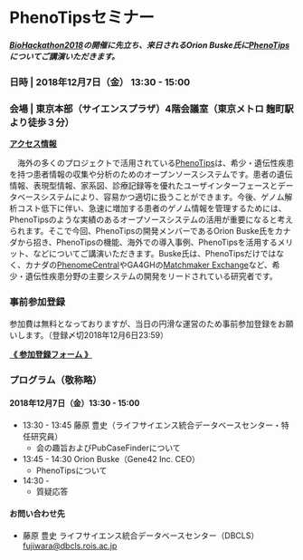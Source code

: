 # PhenoTipsセミナー  

##### [BioHackathon2018](http://2018.biohackathon.org/)の開催に先立ち、来日されるOrion Buske氏に[PhenoTips](https://phenotips.org)についてご講演いただきます。
  
### 日時 | 2018年12月7日（金） 13:30 - 15:00
### 会場 | 東京本部（サイエンスプラザ）4階会議室（東京メトロ 麹町駅より徒歩３分）
[**アクセス情報**](http://www.jst.go.jp/koutsu.html#TOKYO) 
  
　海外の多くのプロジェクトで活用されている[PhenoTips](https://phenotips.org)は、希少・遺伝性疾患を持つ患者情報の収集や分析のためのオープンソースシステムです。患者の遺伝情報、表現型情報、家系図、診療記録等を優れたユーザインターフェースとデータベースシステムにより、容易かつ適切に扱うことができます。今後、ゲノム解析コスト低下に伴い、急速に増加する患者のゲノム情報を管理するためには、PhenoTipsのような実績のあるオープソースシステムの活用が重要になると考えられます。そこで今回、PhenoTipsの開発メンバーであるOrion Buske氏をカナダから招き、PhenoTipsの機能、海外での導入事例、PhenoTipsを活用するメリット、などについてご講演いただきます。Buske氏は、PhenoTipsだけではなく、カナダの[PhenomeCentral](https://www.phenomecentral.org)やGA4GHの[Matchmaker Exchange](https://www.matchmakerexchange.org)など、希少・遺伝性疾患分野の主要システムの開発をリードされている研究者です。
  
### 事前参加登録
参加費は無料となっておりますが、当日の円滑な運営のため事前参加登録をお願いします。（登録〆切2018年12月6日23:59）

[**《 参加登録フォーム 》**](https://goo.gl/forms/udGTpUcF1BCsKl9o2)
  
### プログラム（敬称略）
#### 2018年12月7日（金）13:30 - 15:00
- 13:30 - 13:45 藤原 豊史（ライフサイエンス統合データベースセンター・特任研究員）
  - 会の趣旨およびPubCaseFinderについて
- 13:45 - 14:30 Orion Buske（Gene42 Inc. CEO）
  - PhenoTipsについて
- 14:30 - 
  - 質疑応答
  
#### お問い合わせ先
- 藤原 豊史 ライフサイエンス統合データベースセンター（DBCLS）[fujiwara@dbcls.rois.ac.jp](mailto:fujiwara@dbcls.rois.ac.jp)
